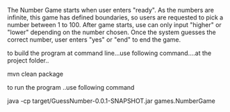 The Number Game starts when user enters "ready". As the numbers are infinite, this game has defined boundaries, so users are 
requested to pick a number between 1 to 100. After game starts, use can only input "higher" or "lower" depending on the number chosen.
Once the system guesses the correct number, user enters "yes" or "end" to end the game.

to build the program at command line...use following command....at the project folder..

mvn clean package

to run the program ..use following command 

java -cp target/GuessNumber-0.0.1-SNAPSHOT.jar games.NumberGame